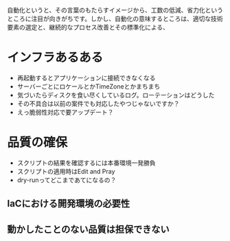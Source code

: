 


自動化というと、その言葉のもたらすイメージから、工数の低減、省力化というところに注目が向きがちです。しかし、自動化の意味するところは、適切な技術要素の選定と、継続的なプロセス改善とその標準化による、


# インフラあるある

- 再起動するとアプリケーションに接続できなくなる
- サーバーごとにロケールとかTimeZoneとかまちまち
- 気づいたらディスクを食い尽くしているログ。ローテーションはどうした
- その不具合は以前の案件でも対応したやつじゃないですか？
- えっ脆弱性対応で要アップデート？

# 品質の確保

- スクリプトの結果を確認するには本番環境一発勝負
- スクリプトの適用時はEdit and Pray
- dry-runってどこまであてになるの？

## IaCにおける開発環境の必要性

## 動かしたことのない品質は担保できない